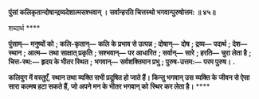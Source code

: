 **पुंसां कलिकृतान्दोषान्द्रव्यदेशात्मसश्भवान् ।** **सर्वान्हरति चित्तस्थो भगवान्पुरुषोत्तम: ॥ ४५॥** 

शब्दार्थ **** 

**पुंसाम्—** **मनुष्यों को** **; कलि-कृतान्—** **कलि के प्रभाव से उत्पन्न** **; दोषान्—** **दोष** **; द्रव्य—** **पदार्थ** **; देश—** **स्थान** **; आत्म—** **तथा** **साक्षात् प्रकृति** **; सश्भवान्—** **पर आधारित** **; सर्वान्—** **सारे** **; हरति—** **चुरा लेता है** **; चित्त-स्थ:—** **हृदय के भीतर स्थित** **;** **भगवान्—** **सर्वशक्तिमान प्रभु** **; पुरुष-उत्तम:—** **परम पुरुष।** **.** 

**कलियुग में वस्तुएँ, स्थान तथा व्यक्ति सभी प्रदूषित हो जाते हैं। किन्तु भगवान् उस** **व्यक्ति के जीवन से ऐसा सारा कल्मष हटा सकते हैं, जो अपने मन के भीतर भगवान् को** **स्थिर कर लेता है।** **** 